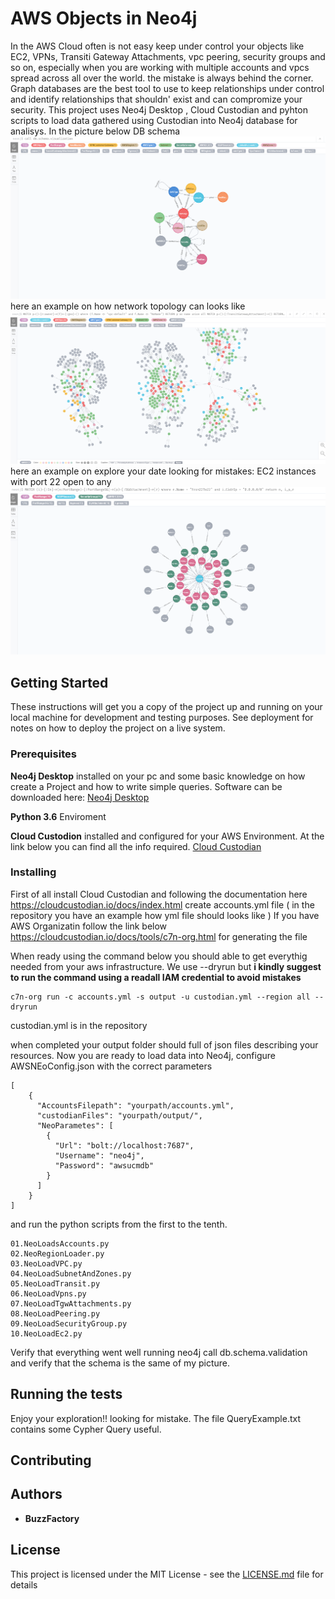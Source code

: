 # AWS Objects in Neo4j

In the AWS Cloud often is not easy keep under control your objects like EC2, VPNs, Transiti Gateway Attachments, vpc peering, security groups and so on, especially
when you are working with multiple accounts and vpcs spread across all over the world. the mistake is always behind the corner.
Graph databases are the best tool to use to keep relationships under control and identify relationships that shouldn' exist and can compromize your security.
This project uses Neo4j Desktop , Cloud Custodian and pyhton scripts to load data gathered using Custodian into Neo4j database for analisys.
In the picture below DB schema
![GitHub Logo](/images/dbschema.png)
here an example on how network topology can looks like
![GitHub Logo](/images/NetworkTopology.png)
here an example on explore your date looking for mistakes: EC2 instances with port 22 open to any
![GitHub Logo](/images/EC2With22OpentoAny.png)


## Getting Started

These instructions will get you a copy of the project up and running on your local machine for development and testing purposes. See deployment for notes on how to deploy the project on a live system.

### Prerequisites

**Neo4j Desktop** installed on your pc and some basic knowledge on how create a Project and how to write simple queries.
Software can be downloaded here:
[Neo4j Desktop](https://neo4j.com/download/)

**Python 3.6** Enviroment 

**Cloud Custodion** installed and configured for your AWS Environment. At the link below you can find all the info required.
[Cloud Custodian](https://pypi.org/project/c7n/)

### Installing

First of all install Cloud Custodian and following the documentation here https://cloudcustodian.io/docs/index.html create accounts.yml file ( in the repository you have an example how yml file should looks like )
If you have AWS Organizatin follow the link below
https://cloudcustodian.io/docs/tools/c7n-org.html
for generating the file

When ready using the command below you should able to get everythig needed from your aws infrastructure. We use --dryrun but **i kindly suggest to run the command using a readall IAM credential to avoid mistakes**

```
c7n-org run -c accounts.yml -s output -u custodian.yml --region all --dryrun
```
custodian.yml is in the repository

when completed your output folder should full of json files describing your resources. Now you are ready to load data into Neo4j, configure AWSNEoConfig.json with the correct parameters 
```
[
    {
      "AccountsFilepath": "yourpath/accounts.yml",
      "custodianFiles": "yourpath/output/",
      "NeoParametes": [
        {
          "Url": "bolt://localhost:7687",
          "Username": "neo4j",
          "Password": "awsucmdb"
        }
      ]
    }
]
```
and run the python scripts from the first to the tenth.

```
01.NeoLoadsAccounts.py
02.NeoRegionLoader.py
03.NeoLoadVPC.py
04.NeoLoadSubnetAndZones.py
05.NeoLoadTransit.py
06.NeoLoadVpns.py
07.NeoLoadTgwAttachments.py
08.NeoLoadPeering.py
09.NeoLoadSecurityGroup.py
10.NeoLoadEc2.py

```

Verify that everything went well running neo4j call db.schema.validation and verify that the schema is the same of my picture.

## Running the tests

Enjoy your exploration!! looking for mistake. The file QueryExample.txt contains some Cypher Query useful.

## Contributing


## Authors

* **BuzzFactory** 

## License

This project is licensed under the MIT License - see the [LICENSE.md](LICENSE.md) file for details

